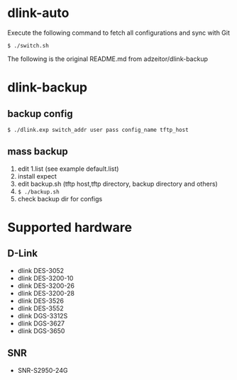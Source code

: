 dlink-auto
==========

Execute the following command to fetch all configurations and sync with Git

    $ ./switch.sh

The following is the original README.md from adzeitor/dlink-backup

dlink-backup
============

backup config
-------------

    $ ./dlink.exp switch_addr user pass config_name tftp_host


mass backup
-----------

1. edit 1.list (see example default.list)
2. install expect
3. edit backup.sh (tftp host,tftp directory, backup directory and others)
4. ```$ ./backup.sh```
5. check backup dir for configs


Supported hardware
==================


D-Link
------

* dlink DES-3052
* dlink DES-3200-10
* dlink DES-3200-26
* dlink DES-3200-28
* dlink DES-3526
* dlink DES-3552
* dlink DGS-3312S
* dlink DGS-3627
* dlink DGS-3650

SNR
---

* SNR-S2950-24G
